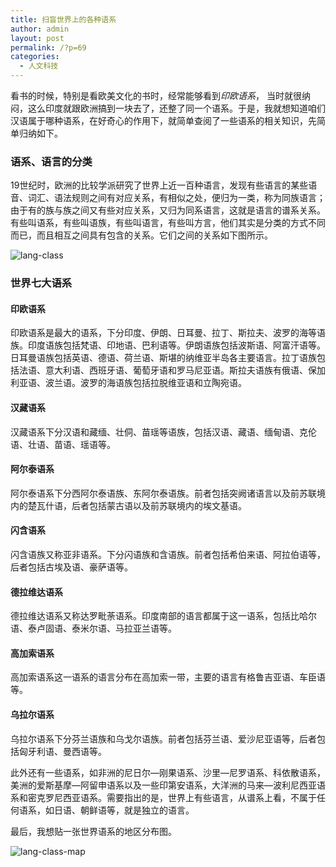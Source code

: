 ```yaml
---
title: 扫盲世界上的各种语系
author: admin
layout: post
permalink: /?p=69
categories:
  - 人文科技
---
```

看书的时候，特别是看欧美文化的书时，经常能够看到*印欧语系*， 当时就很纳闷，这么印度就跟欧洲搞到一块去了，还整了同一个语系。于是，我就想知道咱们汉语属于哪种语系，在好奇心的作用下，就简单查阅了一些语系的相关知识，先简单归纳如下。

### 语系、语言的分类

19世纪时，欧洲的比较学派研究了世界上近一百种语言，发现有些语言的某些语音、词汇、语法规则之间有对应关系，有相似之处，便归为一类，称为同族语言；由于有的族与族之间又有些对应关系，又归为同系语言，这就是语言的谱系关系。有些叫语系，有些叫语族，有些叫语言，有些叫方言，他们其实是分类的方式不同而已，而且相互之间具有包含的关系。它们之间的关系如下图所示。

![lang-class][1]

### 世界七大语系

#### 印欧语系

印欧语系是最大的语系，下分印度、伊朗、日耳曼、拉丁、斯拉夫、波罗的海等语族。印度语族包括梵语、印地语、巴利语等。伊朗语族包括波斯语、阿富汗语等。日耳曼语族包括英语、德语、荷兰语、斯堪的纳维亚半岛各主要语言。拉丁语族包括法语、意大利语、西班牙语、葡萄牙语和罗马尼亚语。斯拉夫语族有俄语、保加利亚语、波兰语。波罗的海语族包括拉脱维亚语和立陶宛语。

#### 汉藏语系

汉藏语系下分汉语和藏缅、壮侗、苗瑶等语族，包括汉语、藏语、缅甸语、克伦语、壮语、苗语、瑶语等。

#### 阿尔泰语系

阿尔泰语系下分西阿尔泰语族、东阿尔泰语族。前者包括突阙诸语言以及前苏联境内的楚瓦什语，后者包括蒙古语以及前苏联境内的埃文基语。

#### 闪含语系

闪含语族又称亚非语系。下分闪语族和含语族。前者包括希伯来语、阿拉伯语等，后者包括古埃及语、豪萨语等。

#### 德拉维达语系

德拉维达语系又称达罗毗荼语系。印度南部的语言都属于这一语系，包括比哈尔语、泰卢固语、泰米尔语、马拉亚兰语等。

#### 高加索语系

高加索语系这一语系的语言分布在高加索一带，主要的语言有格鲁吉亚语、车臣语等。

#### 乌拉尔语系

乌拉尔语系下分芬兰语族和乌戈尔语族。前者包括芬兰语、爱沙尼亚语等，后者包括匈牙利语、曼西语等。

此外还有一些语系，如非洲的尼日尔—刚果语系、沙里—尼罗语系、科依散语系，美洲的爱斯基摩—阿留申语系以及一些印第安语系，大洋洲的马来—波利尼西亚语系和密克罗尼西亚语系。需要指出的是，世界上有些语言，从谱系上看，不属于任何语系，如日语、朝鲜语等，就是独立的语言。

最后，我想贴一张世界语系的地区分布图。

![lang-class-map][2]

 [1]: http://wp119.qiniudn.com/%E8%AF%AD%E7%B3%BB-%E8%AF%AD%E6%97%8F-%E8%AF%AD%E6%94%AF-%E8%AF%AD%E8%A8%80.jpg
 [2]: http://wp119.qiniudn.com/lang-class-map.jpg